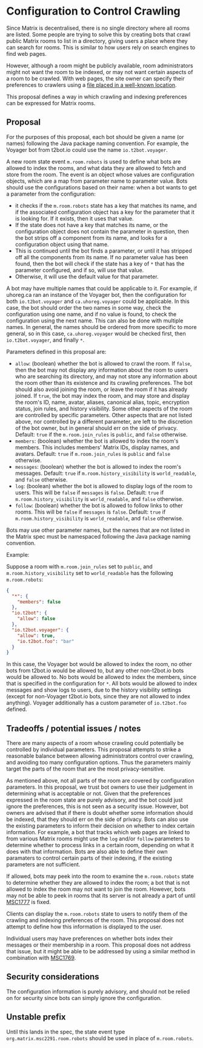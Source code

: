 # Configuration to Control Crawling

Since Matrix is decentralised, there is no single directory where all rooms are
listed.  Some people are trying to solve this by creating bots that crawl
public Matrix rooms to list in a directory, giving users a place where they can
search for rooms.  This is similar to how users rely on search engines to find
web pages.

However, although a room might be publicly available, room administrators might
not want the room to be indexed, or may not want certain aspects of a room to
be crawled.  With web pages, the site owner can specify their preferences to
crawlers using a [file placed in a well-known
location](https://en.wikipedia.org/wiki/Robots_exclusion_standard).

This proposal defines a way in which crawling and indexing preferences can be
expressed for Matrix rooms.


## Proposal

For the purposes of this proposal, each bot should be given a name (or names)
following the Java package naming convention.  For example, the Voyager bot
from t2bot.io could use the name `io.t2bot.voyager`.

A new room state event `m.room.robots` is used to define what bots are allowed
to index the rooms, and what data they are allowed to fetch and store from the
room.  The event is an object whose values are configuration objects, which are
a map from parameter name to parameter value.  Bots should use the
configurations based on their name: when a bot wants to get a parameter from
the configuration:

- it checks if the `m.room.robots` state has a key that matches its name, and
  if the associated configuration object has a key for the parameter that it is
  looking for.  If it exists, then it uses that value.
- If the state does not have a key that matches its name, or the configuration
  object does not contain the parameter in question, then the bot strips off a
  component from its name, and looks for a configuration object using that
  name.
- This is continued until the bot finds a parameter, or until it has stripped
  off all the components from its name.  If no parameter value has been found,
  then the bot will check if the state has a key of `*` that has the parameter
  configured, and if so, will use that value.
- Otherwise, it will use the default value for that parameter.

A bot may have multiple names that could be applicable to it.  For example, if
uhoreg.ca ran an instance of the Voyager bot, then the configuration for both
`io.t2bot.voyager` and `ca.uhoreg.voyager` could be applicable.  In this case,
the bot should order the two names in some way, check the configuration using
one name, and if no value is found, to check the configuration using the next
name.  This can also be done with multiple names.  In general, the names should
be ordered from more specific to more general, so in this case,
`ca.uhoreg.voyager` would be checked first, then `io.t2bot.voyager`, and
finally `*`.

Parameters defined in this proposal are:

- `allow`: (boolean) whether the bot is allowed to crawl the room.  If `false`,
  then the bot may not display any information about the room to users who are
  searching its directory, and may not store any information about the room
  other than its existence and its crawling preferences.  The bot should also
  avoid joining the room, or leave the room if it has already joined.  If `true`, the bot
  may index the room, and may store and display the room's ID, name, avatar,
  aliases, canonical alias, topic, encryption status, join rules, and history
  visibility.  Some other aspects of the room are controlled by specific
  parameters.  Other aspects that are not listed above, nor controlled by a
  different parameter, are left to the discretion of the bot owner, but in
  general should err on the side of privacy.  Default: `true` if the
  `m.room.join_rules` is `public`, and `false` otherwise.
- `members`: (boolean) whether the bot is allowed to index the room's members.
  This includes members' Matrix IDs, display names, and avatars.  Default:
  `true` if `m.room.join_rules` is `public` and `false` otherwise.
- `messages`: (boolean) whether the bot is allowed to index the room's
  messages.  Default: `true` if `m.room.history_visibility` is
  `world_readable`, and `false` otherwise.
- `log`: (boolean) whether the bot is allowed to display logs of the room to
  users.  This will be `false` if `messages` is `false`.  Default: `true` if
  `m.room.history_visibility` is `world_readable`, and `false` otherwise.
- `follow`: (boolean) whether the bot is allowed to follow links to other
  rooms.  This will be `false` if `messages` is `false`.  Default: `true` if
  `m.room.history_visibility` is `world_readable`, and `false` otherwise.

Bots may use other parameter names, but the names that are not listed in the
Matrix spec must be namespaced following the Java package naming convention.

Example:

Suppose a room with `m.room.join_rules` set to `public`, and
`m.room.history_visibility` set to `world_readable` has the following
`m.room.robots`:

```json
{
  "*": {
    "members": false
  },
  "io.t2bot": {
    "allow": false
  },
  "io.t2bot.voyager": {
    "allow": true,
    "io.t2bot.foo": "bar"
  }
}
```

In this case, the Voyager bot would be allowed to index the room, no other bots
from t2bot.io would be allowed to, but any other non-t2bot.io bots would be
allowed to.  No bots would be allowed to index the members, since that is
specified in the configuration for `*`.  All bots would be allowed to index
messages and show logs to users, due to the history visibility settings (except
for non-Voyager t2bot.io bots, since they are not allowed to index anything).
Voyager additionally has a custom parameter of `io.t2bot.foo` defined.


## Tradeoffs / potential issues / notes

There are many aspects of a room whose crawling could potentially be controlled
by individual parameters.  This proposal attempts to strike a reasonable
balance between allowing administrators control over crawling, and avoiding too
many configuration options.  Thus the parameters mainly target the parts
of the room that are the most privacy-sensitive.

As mentioned above, not all parts of the room are covered by configuration
parameters.  In this proposal, we trust bot owners to use their judgement in
determining what is acceptable or not.  Given that the preferences expressed in
the room state are purely advisory, and the bot could just ignore the
preferences, this is not seen as a security issue.  However, bot owners are
advised that if there is doubt whether some information should be indexed, that
they should err on the side of privacy.  Bots can also use the existing
parameters to inform their decision on whether to index certain information.
For example, a bot that tracks which web pages are linked to from various
Matrix rooms might use the `log` and/or `follow` parameters to determine
whether to process links in a certain room, depending on what it does with that
information.  Bots are also able to define their own paramaters to control
certain parts of their indexing, if the existing parameters are not sufficient.

If allowed, bots may peek into the room to examine the `m.room.robots` state to
determine whether they are allowed to index the room; a bot that is not allowed
to index the room may not want to join the room.  However, bots may not be able
to peek in rooms that its server is not already a part of until
[MSC1777](https://github.com/matrix-org/matrix-doc/pull/1777) is fixed.

Clients can display the `m.room.robots` state to users to notify them of the
crawling and indexing preferences of the room.  This proposal does not attempt
to define how this information is displayed to the user.

Individual users may have preferences on whether bots index their messages or
their membership in a room.  This proposal does not address that issue, but it
might be able to be addressed by using a similar method in combination with
[MSC1769](https://github.com/matrix-org/matrix-doc/pull/1769).


## Security considerations

The configuration information is purely advisory, and should not be relied on
for security since bots can simply ignore the configuration.


## Unstable prefix

Until this lands in the spec, the state event type
`org.matrix.msc2291.room.robots` should be used in place of `m.room.robots`.
